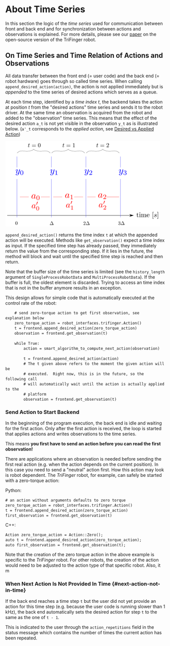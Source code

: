 About Time Series
=================

In this section the logic of the _time series_ used for communication between
front and back end and for synchronization between actions and observations is
explained.  For more details, please see our
[paper](https://arxiv.org/abs/2008.03596) on the open-source version of the
TriFinger robot.


On Time Series and Time Relation of Actions and Observations
------------------------------------------------------------


All data transfer between the front end (= user code) and the back end (= robot
hardware) goes through so called time series. When calling
`append_desired_action(action)`, the action is not applied immediately but is
*appended* to the time series of desired actions which serves as a queue.

At each time step, identified by a _time index t_, the backend takes the action
at position _t_ from the "desired actions" time series and sends it to the robot
driver.  At the same time an observation is acquired from the robot and added to
the "observation" time series. This means that the effect of the desired action
`a_t` is not yet visible in the observation `y_t` as is illustrated below.
(`a'_t` corresponds to the *applied action*, see [Desired vs Applied Action]())

![Time relation of actions and observations](images/action_observation_timing.png)


`append_desired_action()` returns the time index `t` at which the appended
action will be executed. Methods like `get_observation()` expect a time index as
input.  If the specified time step has already passed, they immediately return
the value from the corresponding step. If it lies in the future, the method will
block and wait until the specified time step is reached and then return.

Note that the buffer size of the time series is limited (see the
`history_length` argument of `SingleProcessRobotData` and
`MultiProcessRobotData`).  If the buffer is full, the oldest element is
discarded.  Trying to access an time index that is not in the buffer anymore
results in an exception.


This design allows for simple code that is automatically executed at the control
rate of the robot:

```{.py}
    # send zero-torque action to get first observation, see explanation below
    zero_torque_action = robot_interfaces.trifinger.Action()
    t = frontend.append_desired_action(zero_torque_action)
    observation = frontend.get_observation(t)

    while True:
        action = smart_algorithm_to_compute_next_action(observation)

        t = frontend.append_desired_action(action)
        # The t given above refers to the moment the given action will be
        # executed.  Right now, this is in the future, so the following call
        # will automatically wait until the action is actually applied to the
        # platform
        observation = frontend.get_observation(t)
```


### Send Action to Start Backend

In the beginning of the program execution, the back end is idle and
waiting for the first action. Only after the first action is received,
the loop is started that applies actions and writes observations to the
time series.

This means **you first have to send an action before you can read the
first observation!**

There are applications where an observation is needed before sending the
first real action (e.g. when the action depends on the current
position).  In this case you need to send a "neutral" action first.  How this
action may look is robot dependent.  The _TriFinger_ robot, for example, can
safely be started with a zero-torque action:


Python:

```{.py}
# an action without arguments defaults to zero torque
zero_torque_action = robot_interfaces.trifinger.Action()
t = frontend.append_desired_action(zero_torque_action)
first_observation = frontend.get_observation(t)
```

C++:

```{.cpp}
Action zero_torque_action = Action::Zero();
auto t = frontend.append_desired_action(zero_torque_action);
auto first_observation = frontend.get_observation(t);
```

Note that the creation of the zero torque action in the above example is
specific to the _TriFinger_ robot.  For other robots, the creation of the action
would need to be adjusted to the action type of that specific robot.  Also, it m


### When Next Action Is Not Provided In Time {#next-action-not-in-time}

If the back end reaches a time step `t` but the user did not yet provide
an action for this time step (e.g. because the user code is running
slower than 1 kHz), the back end automatically sets the desired action
for step `t` to the same as the one of `t - 1`.

This is indicated to the user through the `action_repetitions` field in
the status message which contains the number of times the current action
has been repeated.


